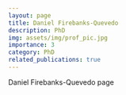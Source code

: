 ```yaml
---
layout: page
title: Daniel Firebanks-Quevedo
description: PhD
img: assets/img/prof_pic.jpg
importance: 3
category: PhD
related_publications: true
---
```


Daniel Firebanks-Quevedo page
